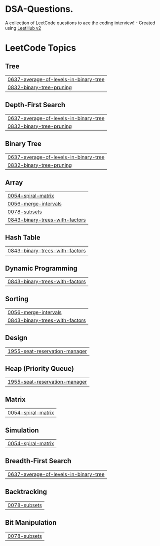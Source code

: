 # DSA-Questions.
A collection of LeetCode questions to ace the coding interview! - Created using [LeetHub v2](https://github.com/arunbhardwaj/LeetHub-2.0)

<!---LeetCode Topics Start-->
# LeetCode Topics
## Tree
|  |
| ------- |
| [0637-average-of-levels-in-binary-tree](https://github.com/Shruti8303/DSA-Questions./tree/master/0637-average-of-levels-in-binary-tree) |
| [0832-binary-tree-pruning](https://github.com/Shruti8303/DSA-Questions./tree/master/0832-binary-tree-pruning) |
## Depth-First Search
|  |
| ------- |
| [0637-average-of-levels-in-binary-tree](https://github.com/Shruti8303/DSA-Questions./tree/master/0637-average-of-levels-in-binary-tree) |
| [0832-binary-tree-pruning](https://github.com/Shruti8303/DSA-Questions./tree/master/0832-binary-tree-pruning) |
## Binary Tree
|  |
| ------- |
| [0637-average-of-levels-in-binary-tree](https://github.com/Shruti8303/DSA-Questions./tree/master/0637-average-of-levels-in-binary-tree) |
| [0832-binary-tree-pruning](https://github.com/Shruti8303/DSA-Questions./tree/master/0832-binary-tree-pruning) |
## Array
|  |
| ------- |
| [0054-spiral-matrix](https://github.com/Shruti8303/DSA-Questions./tree/master/0054-spiral-matrix) |
| [0056-merge-intervals](https://github.com/Shruti8303/DSA-Questions./tree/master/0056-merge-intervals) |
| [0078-subsets](https://github.com/Shruti8303/DSA-Questions./tree/master/0078-subsets) |
| [0843-binary-trees-with-factors](https://github.com/Shruti8303/DSA-Questions./tree/master/0843-binary-trees-with-factors) |
## Hash Table
|  |
| ------- |
| [0843-binary-trees-with-factors](https://github.com/Shruti8303/DSA-Questions./tree/master/0843-binary-trees-with-factors) |
## Dynamic Programming
|  |
| ------- |
| [0843-binary-trees-with-factors](https://github.com/Shruti8303/DSA-Questions./tree/master/0843-binary-trees-with-factors) |
## Sorting
|  |
| ------- |
| [0056-merge-intervals](https://github.com/Shruti8303/DSA-Questions./tree/master/0056-merge-intervals) |
| [0843-binary-trees-with-factors](https://github.com/Shruti8303/DSA-Questions./tree/master/0843-binary-trees-with-factors) |
## Design
|  |
| ------- |
| [1955-seat-reservation-manager](https://github.com/Shruti8303/DSA-Questions./tree/master/1955-seat-reservation-manager) |
## Heap (Priority Queue)
|  |
| ------- |
| [1955-seat-reservation-manager](https://github.com/Shruti8303/DSA-Questions./tree/master/1955-seat-reservation-manager) |
## Matrix
|  |
| ------- |
| [0054-spiral-matrix](https://github.com/Shruti8303/DSA-Questions./tree/master/0054-spiral-matrix) |
## Simulation
|  |
| ------- |
| [0054-spiral-matrix](https://github.com/Shruti8303/DSA-Questions./tree/master/0054-spiral-matrix) |
## Breadth-First Search
|  |
| ------- |
| [0637-average-of-levels-in-binary-tree](https://github.com/Shruti8303/DSA-Questions./tree/master/0637-average-of-levels-in-binary-tree) |
## Backtracking
|  |
| ------- |
| [0078-subsets](https://github.com/Shruti8303/DSA-Questions./tree/master/0078-subsets) |
## Bit Manipulation
|  |
| ------- |
| [0078-subsets](https://github.com/Shruti8303/DSA-Questions./tree/master/0078-subsets) |
<!---LeetCode Topics End-->